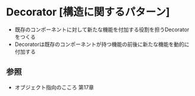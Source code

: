 # Decorator [構造に関するパターン]
- 既存のコンポーネントに対して新たな機能を付加する役割を担うDecoratorをつくる
- Decoratorは既存のコンポーネントが持つ機能の前後に新たな機能を動的に付加する

## 参照
- オブジェクト指向のこころ 第17章
